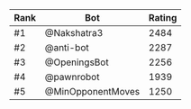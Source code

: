 Rank|Bot|Rating
---|---|---
#1|@Nakshatra3|2484
#2|@anti-bot|2287
#3|@OpeningsBot|2256
#4|@pawnrobot|1939
#5|@MinOpponentMoves|1250

